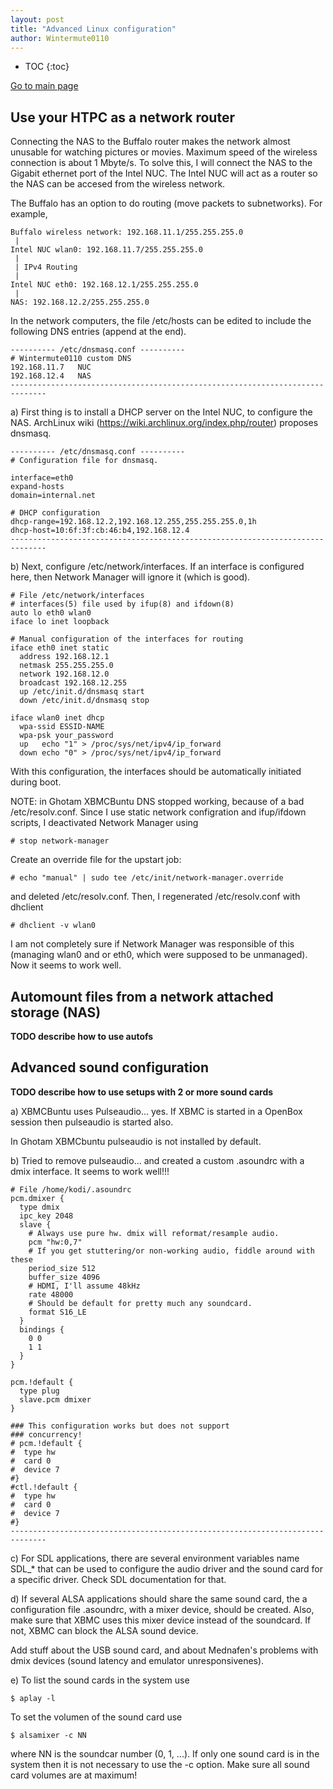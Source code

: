 ```yaml
---
layout: post
title: "Advanced Linux configuration"
author: Wintermute0110
---
```


- TOC
{:toc}

[Go to main page](../)

## Use your HTPC as a network router

Connecting the NAS to the Buffalo router makes the network almost unusable for watching pictures or movies. Maximum speed of the wireless connection is about 1 Mbyte/s. To solve this, I will connect the NAS to the Gigabit ethernet port of the Intel NUC. The Intel NUC will act as a router so the NAS can be accesed from the wireless network.

The Buffalo has an option to do routing (move packets to subnetworks). For example,

```
Buffalo wireless network: 192.168.11.1/255.255.255.0
 |
Intel NUC wlan0: 192.168.11.7/255.255.255.0
 |
 | IPv4 Routing
 |
Intel NUC eth0: 192.168.12.1/255.255.255.0
 |
NAS: 192.168.12.2/255.255.255.0
```

In the network computers, the file /etc/hosts can be edited to include the following DNS entries (append at the end).

```
---------- /etc/dnsmasq.conf ----------
# Wintermute0110 custom DNS
192.168.11.7   NUC
192.168.12.4   NAS
------------------------------------------------------------------------------
```

a) First thing is to install a DHCP server on the Intel NUC, to configure the NAS.
ArchLinux wiki (https://wiki.archlinux.org/index.php/router) proposes dnsmasq.

```
---------- /etc/dnsmasq.conf ----------
# Configuration file for dnsmasq.

interface=eth0
expand-hosts
domain=internal.net

# DHCP configuration
dhcp-range=192.168.12.2,192.168.12.255,255.255.255.0,1h
dhcp-host=10:6f:3f:cb:46:b4,192.168.12.4
------------------------------------------------------------------------------
```

b) Next, configure /etc/network/interfaces. If an interface is configured here,
then Network Manager will ignore it (which is good).

```
# File /etc/network/interfaces
# interfaces(5) file used by ifup(8) and ifdown(8)
auto lo eth0 wlan0
iface lo inet loopback

# Manual configuration of the interfaces for routing
iface eth0 inet static
  address 192.168.12.1
  netmask 255.255.255.0
  network 192.168.12.0
  broadcast 192.168.12.255
  up /etc/init.d/dnsmasq start
  down /etc/init.d/dnsmasq stop

iface wlan0 inet dhcp
  wpa-ssid ESSID-NAME
  wpa-psk your_password
  up   echo "1" > /proc/sys/net/ipv4/ip_forward
  down echo "0" > /proc/sys/net/ipv4/ip_forward
```

With this configuration, the interfaces should be automatically initiated
during boot.

NOTE: in Ghotam XBMCBuntu DNS stopped working, because of a bad /etc/resolv.conf.
Since I use static network configration and ifup/ifdown scripts, I 
deactivated Network Manager using
```
# stop network-manager
```

Create an override file for the upstart job:
```
# echo "manual" | sudo tee /etc/init/network-manager.override
```

and deleted /etc/resolv.conf. Then, I regenerated /etc/resolv.conf with dhclient
```
# dhclient -v wlan0
```

I am not completely sure if Network Manager was responsible of this (managing
wlan0 and or eth0, which were supposed to be unmanaged). Now it seems to work well.

## Automount files from a network attached storage (NAS)

**TODO describe how to use autofs**

## Advanced sound configuration

**TODO describe how to use setups with 2 or more sound cards**

a) XBMCBuntu uses Pulseaudio... yes. If XBMC is started in a OpenBox session then pulseaudio is started also.

In Ghotam XBMCbuntu pulseaudio is not installed by default.

b) Tried to remove pulseaudio... and created a custom .asoundrc with a dmix interface. It seems to work well!!!

```
# File /home/kodi/.asoundrc
pcm.dmixer {
  type dmix
  ipc_key 2048
  slave {
    # Always use pure hw. dmix will reformat/resample audio.
    pcm "hw:0,7"
    # If you get stuttering/or non-working audio, fiddle around with these
    period_size 512
    buffer_size 4096
    # HDMI, I'll assume 48kHz
    rate 48000
    # Should be default for pretty much any soundcard.
    format S16_LE
  }
  bindings {
    0 0
    1 1
  }
}

pcm.!default {
  type plug
  slave.pcm dmixer
}

### This configuration works but does not support
### concurrency!
# pcm.!default {
#  type hw
#  card 0
#  device 7
#}
#ctl.!default {
#  type hw
#  card 0
#  device 7
#}
------------------------------------------------------------------------------
```

c) For SDL applications, there are several environment variables name SDL_* that can
be used to configure the audio driver and the sound card for a specific driver. Check
SDL documentation for that.

d) If several ALSA applications should share the same sound card, the a configuration file
.asoundrc, with a mixer device, should be created. Also, make sure that XBMC uses this
mixer device instead of the soundcard. If not, XBMC can block the ALSA sound device.

Add stuff about the USB sound card, and about Mednafen's problems with dmix devices
(sound latency and emulator unresponsivenes).

e) To list the sound cards in the system use

```
$ aplay -l
```

To set the volumen of the sound card use

```
$ alsamixer -c NN
```

where NN is the soundcar number (0, 1, ...). If only one sound card is in the system then it is not necessary to use the -c option. Make sure all sound card volumes are at maximum!
